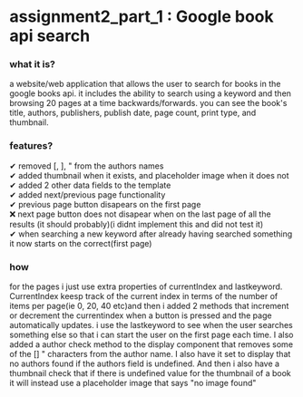 # assignment2_part_1 : Google book api search  

### what it is?
  a website/web application that allows the user to search for books in the google books api. it includes the ability to search using a keyword and then browsing 20 pages at a       time backwards/forwards. you can see the book's title, authors, publishers, publish date, page count, print type, and thumbnail.  


  
### features?  
✔  removed \[, \], \" from the authors names  
✔  added thumbnail when it exists, and placeholder image when it does not  
✔  added 2 other data fields to the template   
✔  added next/previous page functionality   
✔  previous page button disapears on the first page   
❌ next page button does not disapear when on the last page of all the results (it should probably)(i didnt implement this and did not test it)    
✔  when searching a new keyword after already having searched something it now starts on the correct(first page)   


### how

  for the pages i just use extra properties of currentIndex and lastkeyword. CurrentIndex keesp track of the current index in terms of the number of items per page(ie 0, 20, 40 etc)and then i added 2 methods that increment or decrement the currentindex when a button is pressed and the page automatically updates. i use the lastkeyword to see when the user searches something else so that i can start the user on the first page each time.  I also added a author check method to the display component that removes some of the \[\] \" characters from the author name. I also have it set to display that no authors found if the authors field is undefined. And then i also have a thumbnail check that if there is undefined value for the thumbnail of a book it will instead use a placeholder image that says "no image found" 
